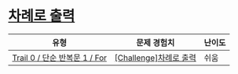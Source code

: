 # [차례로 출력](https://www.codetree.ai/trails/complete/curated-cards/nl-pre-for-1)

|유형|문제 경험치|난이도|
|---|---|---|
|[Trail 0 / 단순 반복문 1 / For](https://www.codetree.ai/trail-info/codetree-101/)|[[Challenge]차례로 출력](https://www.codetree.ai/trails/complete/curated-cards/nl-pre-for-1/)|쉬움|


